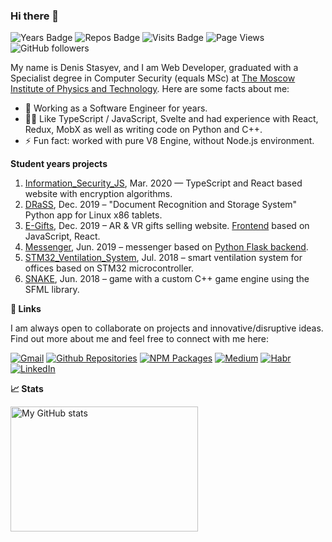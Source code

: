 ### Hi there 👋

![Years Badge](https://badges.pufler.dev/years/denisstasyev)
![Repos Badge](https://badges.pufler.dev/repos/denisstasyev)
![Visits Badge](https://badges.pufler.dev/visits/denisstasyev/denisstasyev)
![Page Views](https://komarev.com/ghpvc/?username=denisstasyev)
![GitHub followers](https://img.shields.io/github/followers/denisstasyev?logo=github)

My name is Denis Stasyev, and I am Web Developer, graduated with a Specialist degree in Computer Security (equals MSc) at [The Moscow Institute of Physics and Technology](https://mipt.ru/english/). Here are some facts about me:

- 🔭 Working as a Software Engineer for years.
- 👨‍💻️ Like TypeScript / JavaScript, Svelte and had experience with React, Redux, MobX as well as writing code on Python and C++.
- ⚡ Fun fact: worked with pure V8 Engine, without Node.js environment.

<!--
- 🌱 I’m currently learning ...
- 👯 I’m looking to collaborate on ...
- 🤔 I’m looking for help with ...
- 💬 Ask me about ...
- 📫 How to reach me: ...
- 😄 Pronouns: ...
-->

**Student years projects**

1.	[Information_Security_JS](https://github.com/denisstasyev/Information_Security_JS), Mar. 2020 — TypeScript and React based website with encryption algorithms.
2.	[DRaSS](https://github.com/denisstasyev/DRaSS), Dec. 2019 – "Document Recognition and Storage System" Python app for Linux x86 tablets.
3.	[E-Gifts](https://github.com/denisstasyev/E-Gifts/tree/dev), Dec. 2019 – AR & VR gifts selling website. [Frontend](https://github.com/denisstasyev/E-Gifts/tree/dev/frontend) based on JavaScript, React.
4.	[Messenger](https://github.com/denisstasyev/2018-FS-11-Frontend-Stasyev), Jun. 2019 – messenger based on [Python Flask backend](https://github.com/denisstasyev/messenger-backend).
5.	[STM32_Ventilation_System](https://github.com/denisstasyev/STM32_Ventilation_System), Jul. 2018 – smart ventilation system for offices based on STM32 microcontroller.
6.	[SNAKE](https://github.com/denisstasyev/SNAKE_LITE), Jun. 2018 – game with a custom C++ game engine using the SFML library.


**🔗 Links**

I am always open to collaborate on projects and innovative/disruptive ideas. Find out more about me and feel free to connect with me here:

[![Gmail](https://img.shields.io/badge/-denisstasyev@gmail.com-c71610?logo=Gmail&logoColor=white)](mailto:denisstasyev@gmail.com)
[![Github Repositories](https://img.shields.io/badge/-denisstasyev-24292f?logo=Github&logoColor=white)](https://github.com/denisstasyev?tab=repositories)
[![NPM Packages](https://img.shields.io/badge/-denisstasyev-24292f?logo=NPM&logoColor=white)](https://www.npmjs.com/~denisstasyev)
[![Medium](https://img.shields.io/badge/-denisstasyev-292929?logo=Medium)](https://medium.com/@denisstasyev)
[![Habr](https://img.shields.io/badge/-denisstasyev-629fbc?logo=Habr&logoColor=white)](https://habr.com/ru/users/denisstasyev/posts/)
[![LinkedIn](https://img.shields.io/badge/-denisstasyev-0a66c2?logo=LinkedIn)](https://www.linkedin.com/in/denisstasyev/)

**📈 Stats**

<a href="https://github.com/denisstasyev">
  <img 
    src="https://github-readme-stats.vercel.app/api?username=denisstasyev&show_icons=true&theme=graywhite&count_private=true&include_all_commits=true&hide_rank=true"
    alt="My GitHub stats"
    align="middle"
    height="200"
    width="300"
  />
</a>
